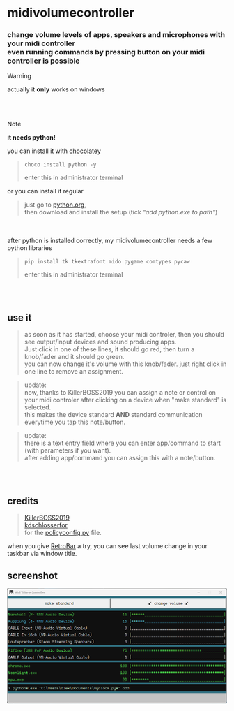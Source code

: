 # midivolumecontroller
### change volume levels of apps, speakers and microphones with your midi controller<br>even running commands by pressing button on your midi controller is possible

> [!WARNING]
> actually it **only** works on windows

<br><br>
> [!NOTE]
> **it needs python!**

you can install it with [chocolatey](https://chocolatey.org/install)<br>
> ```Shell
> choco install python -y
> ```
> enter this in administrator terminal

or you can install it regular
> just go to [python.org](https://www.python.org/),<br>
> then download and install the setup (tick _"add python.exe to path"_)

<br><br>
after python is installed correctly, my midivolumecontroller needs a few python libraries<br>
> ```Shell
> pip install tk tkextrafont mido pygame comtypes pycaw
> ```
> enter this in administrator terminal

<br><br>
## use it
> as soon as it has started, choose your midi controler, then you should see output/input devices and sound producing apps.<br>
> Just click in one of these lines, it should go red, then turn a knob/fader and it should go green.<br>
> you can now change it's volume with this knob/fader. just right click in one line to remove an assignment.

> update:<br>
> now, thanks to KillerBOSS2019 you can assign a note or control on your midi controler after clicking on a device when "make standard" is selected.<br>
> this makes the device standard **AND** standard communication everytime you tap this note/button.

> update:<br>
> there is a text entry field where you can enter app/command to start (with parameters if you want).<br>
> after adding app/command you can assign this with a note/button.

<br><br>
## credits
> [KillerBOSS2019](https://github.com/KillerBOSS2019)<br>
> [kdschlosserfor](https://github.com/kdschlosser)<br>
> for the [policyconfig.py](/app/policyconfig.py) file.

when you give [RetroBar](https://github.com/dremin/RetroBar) a try, you can see last volume change in your taskbar via window title.
<br>

## screenshot

![screenshot](/screenshot_005.png?raw=true)
